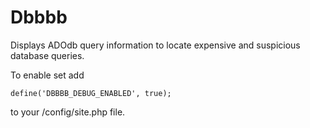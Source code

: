 Dbbbb
=====
Displays ADOdb query information to locate expensive and suspicious database queries.

To enable set add

    define('DBBBB_DEBUG_ENABLED', true);

to your /config/site.php file.
